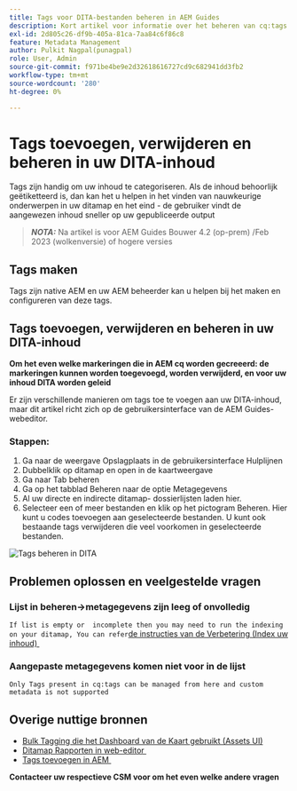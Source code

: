 ```yaml
---
title: Tags voor DITA-bestanden beheren in AEM Guides
description: Kort artikel voor informatie over het beheren van cq:tags in AEM Guides
exl-id: 2d805c26-df9b-405a-81ca-7aa84c6f86c8
feature: Metadata Management
author: Pulkit Nagpal(punagpal)
role: User, Admin
source-git-commit: f971be4be9e2d32618616727cd9c682941dd3fb2
workflow-type: tm+mt
source-wordcount: '280'
ht-degree: 0%

---
```


# Tags toevoegen, verwijderen en beheren in uw DITA-inhoud

Tags zijn handig om uw inhoud te categoriseren. Als de inhoud behoorlijk geëtiketteerd is, dan kan het u helpen in het vinden van nauwkeurige onderwerpen in uw ditamap en het eind - de gebruiker vindt de aangewezen inhoud sneller op uw gepubliceerde output

> **_NOTA:_** Na artikel is voor AEM Guides Bouwer 4.2 (op-prem) /Feb 2023 (wolkenversie) of hogere versies


## Tags maken

Tags zijn native AEM en uw AEM beheerder kan u helpen bij het maken en configureren van deze tags.


## Tags toevoegen, verwijderen en beheren in uw DITA-inhoud

**Om het even welke markeringen die in AEM cq worden gecreeerd: de markeringen kunnen worden toegevoegd, worden verwijderd, en voor uw inhoud DITA worden geleid**

Er zijn verschillende manieren om tags toe te voegen aan uw DITA-inhoud, maar dit artikel richt zich op de gebruikersinterface van de AEM Guides-webeditor.

### Stappen:

1. Ga naar de weergave Opslagplaats in de gebruikersinterface Hulplijnen
2. Dubbelklik op ditamap en open in de kaartweergave
3. Ga naar Tab beheren
4. Ga op het tabblad Beheren naar de optie Metagegevens
5. Al uw directe en indirecte ditamap- dossierlijsten laden hier.
6. Selecteer een of meer bestanden en klik op het pictogram Beheren. Hier kunt u codes toevoegen aan geselecteerde bestanden.
U kunt ook bestaande tags verwijderen die veel voorkomen in geselecteerde bestanden.

<img title="Tags beheren in AEM Guides " alt="Tags beheren in DITA " src="ManageTags.jpg">

## Problemen oplossen en veelgestelde vragen

### Lijst in beheren->metagegevens zijn leeg of onvolledig

`If list is empty or  incomplete then you may need to run the indexing on your ditamap, You can refer` [&#x200B; de instructies van de Verbetering (Index uw inhoud) &#x200B;](https://experienceleague.adobe.com/docs/experience-manager-guides-learn/tutorials/install-guide/on-prem-ig/download-install-upgrade-aemg/upgrade-xml-documentation.html?lang=nl-NL#steps-to-index-the-existing-content-to-use-the-new-find-and-replace%3A)

### Aangepaste metagegevens komen niet voor in de lijst

`Only Tags present in cq:tags can be managed from here and custom metadata is not supported`




## Overige nuttige bronnen

- [&#x200B; Bulk Tagging die het Dashboard van de Kaart gebruikt (Assets UI) &#x200B;](https://experienceleague.adobe.com/docs/experience-manager-guides-learn/tutorials/user-guide/manaege-metadata/map-editor-bulk-tagging.html?lang=nl-NL)
- [&#x200B; Ditamap Rapporten in web-editor &#x200B;](https://experienceleague.adobe.com/docs/experience-manager-guides-learn/tutorials/user-guide/reports-aem-guide/reports-web-editor.html?lang=nl-NL)
- [&#x200B; Tags toevoegen in AEM &#x200B;](https://experienceleague.adobe.com/docs/experience-manager-learn/assets/configuring/tagging.html?lang=nl-NL)


**Contacteer uw respectieve CSM voor om het even welke andere vragen**
